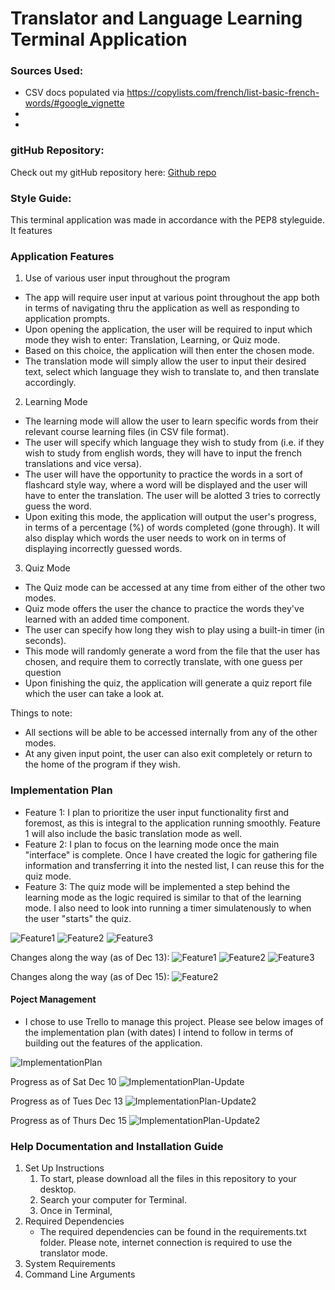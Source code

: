 # Translator and Language Learning Terminal Application

### Sources Used:
- CSV docs populated via https://copylists.com/french/list-basic-french-words/#google_vignette
- 
- 

### gitHub Repository:
Check out my gitHub repository here: [Github repo](https://github.com/sarahhlandis/Terminal_Application)

### Style Guide:
This terminal application was made in accordance with the PEP8 styleguide.
It features 

### Application Features
1. Use of various user input throughout the program
- The app will require user input at various point throughout the app both in terms of navigating thru the application as well as responding to application prompts. 
- Upon opening the application, the user will be required to input which mode they wish to enter: Translation, Learning, or Quiz mode.
- Based on this choice, the application will then enter the chosen mode.
- The translation mode will simply allow the user to input their desired text, select which language they wish to translate to, and then translate accordingly.

2. Learning Mode
- The learning mode will allow the user to learn specific words from their relevant course learning files (in CSV file format).
- The user will specify which language they wish to study from (i.e. if they wish to study from english words, they will have to input the french translations and vice versa).
- The user will have the opportunity to practice the words in a sort of flashcard style way, where a word will be displayed and the user will have to enter the translation. The user will be alotted 3 tries to correctly guess the word.
- Upon exiting this mode, the application will output the user's progress, in terms of a percentage (%) of words completed (gone through). It will also display which words the user needs to work on in terms of displaying incorrectly guessed words.

3. Quiz Mode
- The Quiz mode can be accessed at any time from either of the other two modes.
- Quiz mode offers the user the chance to practice the words they've learned with an added time component.
- The user can specify how long they wish to play using a built-in timer (in seconds).
- This mode will randomly generate a word from the file that the user has chosen, and require them to correctly translate, with one guess per question
- Upon finishing the quiz, the application will generate a quiz report file which the user can take a look at.

Things to note: 
- All sections will be able to be accessed internally from any of the other modes.
- At any given input point, the user can also exit completely or return to the home of the program if they wish.

### Implementation Plan
- Feature 1: I plan to prioritize the user input functionality first and foremost, as this is integral to the application running smoothly. Feature 1 will also include the basic translation mode as well.
- Feature 2: I plan to focus on the learning mode once the main "interface" is complete. Once I have created the logic for gathering file information and transferring it into the nested list, I can reuse this for the quiz mode.
- Feature 3: The quiz mode will be implemented a step behind the learning mode as the logic required is similar to that of the learning mode. I also need to look into running a timer simulatenously to when the user "starts" the quiz.

![Feature1](./docs/f1.png)
![Feature2](./docs/f2.png)
![Feature3](./docs/f3.png)

Changes along the way (as of Dec 13):
![Feature1](./docs/input.png)
![Feature2](./docs/learning.png)
![Feature3](./docs/quiz.png)

Changes along the way (as of Dec 15):
![Feature2](./docs/learning2.png)


#### Poject Management
- I chose to use Trello to manage this project. Please see below images of the implementation plan (with dates) I intend to follow in terms of building out the features of the application.

![ImplementationPlan](./docs/implementation_plan.png)

Progress as of Sat Dec 10
    ![ImplementationPlan-Update](./docs/implementation_update1.png)

Progress as of Tues Dec 13
    ![ImplementationPlan-Update2](./docs/implementation_update2.png)

Progress as of Thurs Dec 15
    ![ImplementationPlan-Update2](./docs/implementation_update3.png)


### Help Documentation and Installation Guide
1. Set Up Instructions
    1. To start, please download all the files in this repository to your desktop.
    2. Search your computer for Terminal.
    3. Once in Terminal, 
2. Required Dependencies
    - The required dependencies can be found in the requirements.txt folder. Please note, internet connection is required to use the translator mode.
3. System Requirements
4. Command Line Arguments



